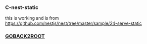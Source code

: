 ### C-nest-static
this is working and is from https://github.com/nestjs/nest/tree/master/sample/24-serve-static

### [GOBACK2ROOT](https://github.com/CisSasGot/Starters-Node-Angular-Nest/tree/master)
